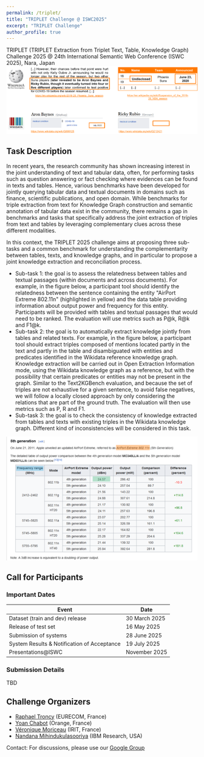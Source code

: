 ```yaml
---
permalink: /triplet/
title: "TRIPLET Challenge @ ISWC2025"
excerpt: "TRIPLET Challenge"
author_profile: true
---
```


TRIPLET (TRIPLET Extraction from Triplet Text, Table, Knowledge Graph) Challenge 2025 @ 24th International Semantic Web Conference (ISWC 2025), Nara, Japan
<img src="images/ecladatta-example.png" alt="" />

## Task Description
In recent years, the research community has shown increasing interest in the joint understanding of text and tabular data, often, for performing tasks such as question answering or fact checking where evidences can be found in texts and tables. 
Hence, various benchmarks have been developed for jointly querying tabular data and textual documents in domains such as finance, scientific publications, and open domain. 
While benchmarks for triple extraction from text for Knowledge Graph construction and semantic annotation of tabular data exist in the community, there remains a gap in benchmarks and tasks that specifically address the joint extraction of triples from text and tables by leveraging complementary clues across these different modalities.

In this context, the TRIPLET 2025 challenge aims at proposing three sub-tasks and a common benchmark for understanding the complementarity between tables, texts, and knowledge graphs, and in particular to propose a joint knowledge extraction and reconciliation process.
- Sub-task 1: the goal is to assess the relatedness between tables and textual passages (within documents and across documents). For example, in the figure below, a participant tool should identify the relatedness between the sentence containing the entity "AirPort Extreme 802.11n" (highlighted in yellow) and the data table providing information about output power and frequency for this entity. Participants will be provided with tables and textual passages that would need to be ranked. The evaluation will use metrics such as P@k, R@k and F1@k.
- Sub-task 2: the goal is to automatically extract knowledge jointly from tables and related texts. For example, in the figure below, a participant tool should extract triples composed of mentions located partly in the text and partly in the table and disambiguated with entities and predicates identified in the Wikidata reference knowledge graph. Knowledge extraction will be carried out in Open Extraction Information mode, using the Wikidata knowledge graph as a reference, but with the possibility that certain predicates or entities may not be present in the graph. Similar to the Text2KGBench evaluation, and because the set of triples are not exhaustive for a given sentence, to avoid false negatives, we will follow a locally closed approach by only considering the relations that are part of the ground truth. The evaluation will then use metrics such as P, R and F1.
- Sub-task 3: the goal is to check the consistency of knowledge extracted from tables and texts with existing triples in the Wikidata knowledge graph. Different kind of inconsistencies will be considered in this task.

<img src="images/triplet_annotation_tool.png" alt="Annotation tool" />

## Call for Participants

### Important Dates

| Event                                 | Date          |
| ------------------------------------- | -------------- |
| Dataset (train and dev) release       | 30 March 2025 |
| Release of test set                   | 16 May 2025 |
| Submission of systems                 | 28 June 2025 |
| System Results & Notification of Acceptance | 19 July 2025 |
| Presentations@ISWC                    | November 2025 |

### Submission Details
TBD

## Challenge Organizers
- [Raphael Troncy](https://www.eurecom.fr/fr/people/troncy-raphael) (EURECOM, France)
- [Yoan Chabot](https://yoanchabot.github.io/) (Orange, France)
- [Véronique Moriceau](https://www.irit.fr/~Veronique.Moriceau/) (IRIT, France)
- [Nandana Mihindukulasooriya](https://scholar.google.es/citations?user=obOPbVQAAAAJ&hl=en) (IBM Research, USA)
    
Contact: 
For discussions, please use our [Google Group](https://groups.google.com/g/triplet-challenge)

